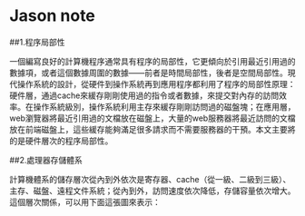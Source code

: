 # Jason note

##1.程序局部性

一個編寫良好的計算機程序通常具有程序的局部性，它更傾向於引用最近引用過的數據項，或者這個數據周圍的數據——前者是時間局部性，後者是空間局部性。現代操作系統的設計，從硬件到操作系統再到應用程序都利用了程序的局部性原理：硬件層，通過cache來緩存剛剛使用過的指令或者數據，來提交對內存的訪問效率。在操作系統級別，操作系統利用主存來緩存剛剛訪問過的磁盤塊；在應用層，web瀏覽器將最近引用過的文檔放在磁盤上，大量的web服務器將最近訪問的文檔放在前端磁盤上，這些緩存能夠滿足很多請求而不需要服務器的干預。本文主要將的是硬件層次的程序局部性。

##2.處理器存儲體系

計算機體系的儲存層次從內到外依次是寄存器、cache（從一級、二級到三級）、主存、磁盤、遠程文件系統；從內到外，訪問速度依次降低，存儲容量依次增大。這個層次關係，可以用下面這張圖來表示：

